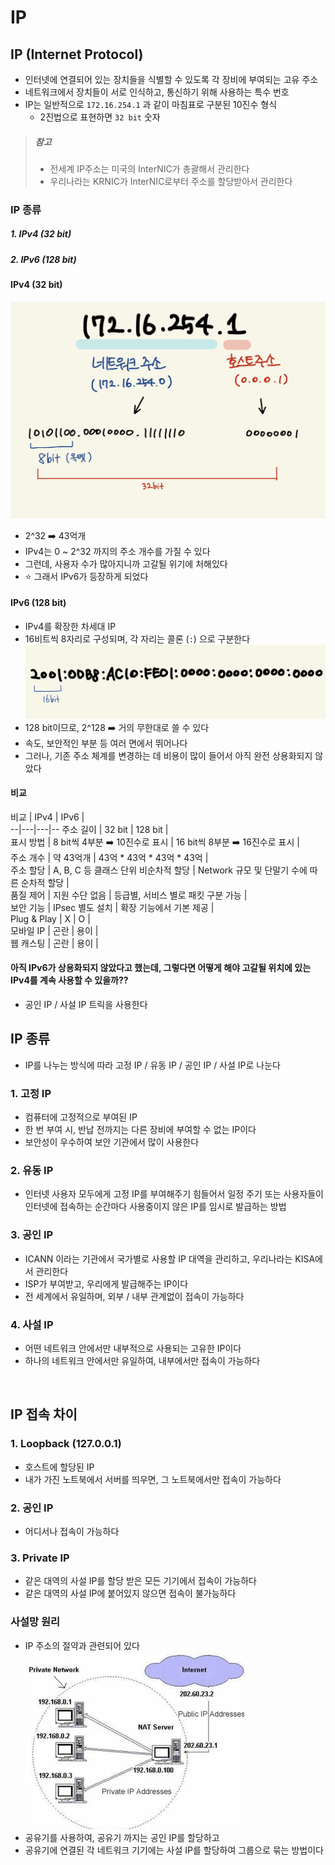 # IP

## IP (Internet Protocol)
- 인터넷에 연결되어 있는 장치들을 식별할 수 있도록 각 장비에 부여되는 고유 주소
- 네트워크에서 장치들이 서로 인식하고, 통신하기 위해 사용하는 특수 번호
- IP는 일반적으로 `172.16.254.1` 과 같이 마침표로 구분된 10진수 형식
  - 2진법으로 표현하면 `32 bit` 숫자

> ##### 참고
> - 전세계 IP주소는 미국의 InterNIC가 총괄해서 관리한다
> - 우리나라는 KRNIC가 InterNIC로부터 주소를 할당받아서 관리한다

### IP 종류
##### 1. IPv4 (32 bit)
##### 2. IPv6 (128 bit)

#### IPv4 (32 bit)
![IPv4](images/2022/12/ipv4.png)
- 2^32 ➡️ 43억개
- IPv4는 0 ~ 2^32 까지의 주소 개수를 가질 수 있다
- 그런데, 사용자 수가 많아지니까 고갈될 위기에 처해있다
- ⭐️ 그래서 IPv6가 등장하게 되었다

#### IPv6 (128 bit)
- IPv4를 확장한 차세대 IP
- 16비트씩 8자리로 구성되며, 각 자리는 콜론 (`:`) 으로 구분한다
![IPv6](images/2022/12/ipv6.png)
- 128 bit이므로, 2^128 ➡️ 거의 무한대로 쓸 수 있다
- 속도, 보안적인 부분 등 여러 면에서 뛰어나다
- 그러나, 기존 주소 체계를 변경하는 데 비용이 많이 들어서 아직 완전 상용화되지 않았다

#### 비교
비교  | IPv4  | IPv6  |  
--|---|---|--
주소 길이  | 32 bit   | 128 bit  |  
표시 방법  | 8 bit씩 4부분 ➡️ 10진수로 표시  | 16 bit씩 8부분 ➡️ 16진수로 표시   |  
주소 개수  | 약 43억개   | 43억 * 43억 * 43억 * 43억   |  
주소 할당  | A, B, C 등 클래스 단위 비순차적 할당  | Network 규모 및 단말기 수에 따른 순차적 할당   |  
품질 제어  | 지원 수단 없음  | 등급별, 서비스 별로 패킷 구분 가능   |  
보안 기능  | IPsec 별도 설치  | 확장 기능에서 기본 제공  |  
Plug & Play  | X  |  O  |  
모바일 IP  | 곤란  |  용이  |  
웹 캐스팅  | 곤란  | 용이  |  

#### 아직 IPv6가 상용화되지 않았다고 했는데, 그렇다면 어떻게 해야 고갈될 위치에 있는 IPv4를 계속 사용할 수 있을까??
- 공인 IP / 사설 IP 트릭을 사용한다

## IP 종류
- IP를 나누는 방식에 따라 고정 IP / 유동 IP / 공인 IP / 사설 IP로 나눈다

### 1. 고정 IP
- 컴퓨터에 고정적으로 부여된 IP
- 한 번 부여 시, 반납 전까지는 다른 장비에 부여할 수 없는 IP이다
- 보안성이 우수하여 보안 기관에서 많이 사용한다

### 2. 유동 IP
- 인터넷 사용자 모두에게 고정 IP를 부여해주기 힘들어서 일정 주기 또는 사용자들이 인터넷에 접속하는 순간마다 사용중이지 않은 IP를 임시로 발급하는 방법

### 3. 공인 IP
- ICANN 이라는 기관에서 국가별로 사용할 IP 대역을 관리하고, 우리나라는 KISA에서 관리한다
- ISP가 부여받고, 우리에게 발급해주는 IP이다
- 전 세계에서 유일하며, 외부 / 내부 관계없이 접속이 가능하다

### 4. 사설 IP
- 어떤 네트워크 안에서만 내부적으로 사용되는 고유한 IP이다
- 하나의 네트워크 안에서만 유일하여, 내부에서만 접속이 가능하다

<br/>

## IP 접속 차이
### 1. Loopback (127.0.0.1)
- 호스트에 할당된 IP
- 내가 가진 노트북에서 서버를 띄우면, 그 노트북에서만 접속이 가능하다

### 2. 공인 IP
- 어디서나 접속이 가능하다

### 3. Private IP
- 같은 대역의 사설 IP를 할당 받은 모든 기기에서 접속이 가능하다
- 같은 대역의 사설 IP에 붙어있지 않으면 접속이 불가능하다

### 사설망 원리
- IP 주소의 절약과 관련되어 있다
![public_ip_private_ip](images/2022/12/public-ip-private-ip.png)
- 공유기를 사용하여, 공유기 까지는 공인 IP를 할당하고
- 공유기에 연결된 각 네트워크 기기에는 사설 IP를 할당하여 그룹으로 묶는 방법이다
